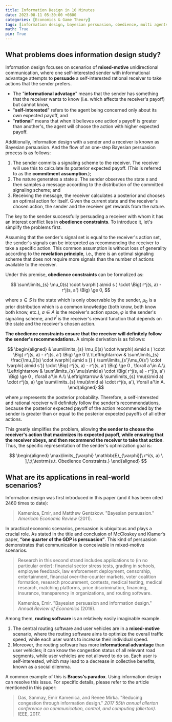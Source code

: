 ```yaml
---
title: Information Design in 10 Minutes
date: 2023-08-11 05:30:00 +0800
categories: [Economics & Game Theory]
tags: [information design, bayesian persuasion, obedience, multi agents, incentive compatibility]
math: True
pin: True
---
```


## What problems does information design study?

Information design focuses on scenarios of **mixed-motive** unidirectional communication, where one self-interested sender with informational advantage attempts to **persuade** a self-interested rational receiver to take actions that the sender prefers.

- The "**informational advatage**" means that the sender has something that the receiver wants to know (i.e. which affects the receiver's payoff) but cannot know, 
- "**self-interested**" refers to the agent being concerned only about its own expected payoff, and 
- "**rational**" means that when it believes one action's payoff is greater than another's, the agent will choose the action with higher expected payoff.

Additionally, information design with a sender and a receiver is known as Bayesian persuasion. And the flow of an one-step Bayesian persuasion process is as follows:
1. The sender commits a signaling scheme to the receiver. The receiver will use this to calculate its posterior expected payoff. (This is referred to as the **commitment assumption**.);
2. The nature generates a state $s$. The sender observes the state $s$ and then samples a message according to the distribution of the committed signaling scheme; and
3. Receiving the message, the receiver calculates a posterior and chooses an optimal action for itself. Given the current state and the receiver's chosen action, the sender and the receiver get rewards from the nature.

The key to the sender successfully persuading a receiver with whom it has an interest conflict lies in **obedience constraints**. To introduce it, let's simplify the problems first.

Assuming that the sender's signal set is equal to the receiver's action set, the sender's signals can be interpreted as recommending the receiver to take a specific action. This common assumption is without loss of generality according to the **revelation principle**, i.e., there is an optimal signaling scheme that does not require more signals than the number of actions available to the receiver. 

Under this premise, **obedience constraints** can be formalized as:

$$
\sum\limits_{s} \mu_0(s) 
  \cdot \varphi( a\mid s )
  \cdot \Big( r^j(s, a) - r^j(s, a') \Big) \ge 0,
$$

where $s\in S$ is the state which is only observable by the sender, $\mu_0$ is a prior distribution which is a common knowledge (both know, both know both know, etc.), $a\in A$ is the receiver's action space, $\varphi$ is the sender's signaling scheme, and $r^j$ is the receiver's reward function that depends on the state and the receiver's chosen action.

**The obedience constraints ensure that the receiver will definitely follow the sender's recommendations.** A simple derivation is as follows: 

$$
\begin{aligned}
  & \sum\limits_{s} \mu_0(s) 
  \cdot \varphi( a\mid s )
  \cdot \Big( r^j(s, a) - r^j(s, a') \Big) \ge 0 \\
  \Leftrightarrow &
  \sum\limits_{s} \frac{\mu_0(s) \cdot \varphi( a\mid s )}
  { \sum\limits_{s'}\mu_0(s') \cdot \varphi( a\mid s')}
  \cdot \Big( r^j(s, a) - r^j(s, a') \Big) \ge 0 , \forall a'\in A.\\
  \Leftrightarrow &
  \sum\limits_{s} \mu(s\mid a)
  \cdot \Big( r^j(s, a) - r^j(s, a') \Big) \ge 0 , \forall a'\in A.\\
  \Leftrightarrow &
  \sum\limits_{s} \mu(s\mid a)
  \cdot r^j(s, a)  \ge 
  \sum\limits_{s} \mu(s\mid a)
  \cdot r^j(s, a'), \forall a'\in A.
\end{aligned}
$$

where $\mu$ represents the posterior probability. Therefore, a self-interested and rational receiver will definitely follow the sender's recommendations, because the posterior expected payoff of the action recommended by the sender is greater than or equal to the posterior expected payoffs of all other actions. 

This greatly simplifies the problem, allowing **the sender to choose the receiver's action that maximizes its expected payoff, while ensuring that the receiver obeys, and then recommend the receiver to take that action**. Thus, the specific representation of the sender's optimization goal is:

$$
\begin{aligned}
\max\limits_{\varphi} \mathbb{E}_{\varphi}[\ r^i(s, a) \ ],\;\;\textrm{s.t. Obedience Constraints.}
\end{aligned}
$$

## What are its applications in real-world scenarios?

Information design was first introduced in this paper (and it has been cited 2460 times to date):
> Kamenica, Emir, and Matthew Gentzkow. "Bayesian persuasion." *American Economic Review* (2011).


In practical economic scenarios, persuasion is ubiquitous and plays a crucial role. As stated in the title and conclusion of McCloskey and Klamer’s paper, **“one quarter of the GDP is persuasion”**. This kind of persuasion demonstrates that communication is conceivable in mixed-motive scenarios.

> Research in this second strand includes applications to (in no particular order): financial sector stress tests, grading in schools, employee feedback, law enforcement deployment, censorship, entertainment, financial over-the-counter markets, voter coalition formation, research procurement, contests, medical testing, medical research, matching platforms, price discrimination, financing, insurance, transparency in organizations, and routing software.  
>
>  Kamenica, Emir. "Bayesian persuasion and information design." *Annual Review of Economics* (2019).

Among them, **routing software** is an relatively easily imaginable example. 
1. The central routing software and user vehicles are in a **mixed-motive** scenario, where the routing software aims to optimize the overall traffic speed, while each user wants to increase their individual speed. 
2. Moreover, the routing software has more **informational advantage** than user vehicles; it can know the congestion status of all relevant road segments, while user vehicles are not allowed to do so. Each user is self-interested, which may lead to a decrease in collective benefits, known as a social dilemma. 

A common example of this is **Braess's paradox**. Using information design can resolve this issue. For specific details, please refer to the article mentioned in this paper: 

> Das, Sanmay, Emir Kamenica, and Renee Mirka. "Reducing congestion through information design." *2017 55th annual allerton conference on communication, control, and computing (allerton)*. IEEE, 2017.
